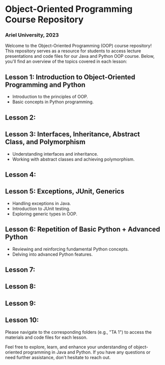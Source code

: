 # Object-Oriented Programming Course Repository 
### Ariel University, 2023


Welcome to the Object-Oriented Programming (OOP) course repository! This repository serves as a resource for students to access lecture presentations and code files for our Java and Python OOP course. Below, you'll find an overview of the topics covered in each lesson:

## Lesson 1: Introduction to Object-Oriented Programming and Python
- Introduction to the principles of OOP.
- Basic concepts in Python programming.

## Lesson 2:

## Lesson 3: Interfaces, Inheritance, Abstract Class, and Polymorphism
- Understanding interfaces and inheritance.
- Working with abstract classes and achieving polymorphism.

## Lesson 4: 

## Lesson 5: Exceptions, JUnit, Generics
- Handling exceptions in Java.
- Introduction to JUnit testing.
- Exploring generic types in OOP.

## Lesson 6: Repetition of Basic Python + Advanced Python
- Reviewing and reinforcing fundamental Python concepts.
- Delving into advanced Python features.

## Lesson 7: 

## Lesson 8: 

## Lesson 9:

## Lesson 10:


Please navigate to the corresponding folders (e.g., "TA 1") to access the materials and code files for each lesson.

Feel free to explore, learn, and enhance your understanding of object-oriented programming in Java and Python. If you have any questions or need further assistance, don't hesitate to reach out.
